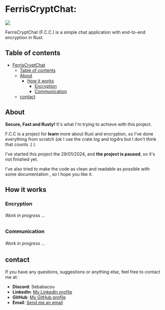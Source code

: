 # FerrisCryptChat:

<a href="https://img.shields.io/badge/MADE%20WITH-C%2B%2B-015482" alt="Rust">
    <img src="https://img.shields.io/badge/MADE%20WITH-RUST-542" />
</a>

FerrisCryptChat (F.C.C.) is a simple chat application with end-to-end encryption in Rust.

## Table of contents

- [FerrisCryptChat](#ferriscryptchat)
  - [Table of contents](#table-of-contents)
  - [About](#about)
    - [How it works](#how-it-works)
        - [Encryption](#encryption)
        - [Communication](#communication)
  - [contact](#contact)

## About

**Secure, Fast and Rusty!** It's what I'm trying to achieve with this project.

F.C.C is a project for **learn** more about Rust and encryption,
so I've done everything from scratch (ok I use the crate *log* and *log4rs* but I don't think that counts :) ).

I've started this project the 29/01/2024, and **the project is paused**, so it's not finished yet.

I've also tried to make the code as clean and readable as possible with some documentation
, so I hope you like it.

## How it works

### Encryption
###### Work in progress ...
### Communication
###### Work in progress ...

## contact

If you have any questions, suggestions or anything else, feel free to contact me at:

- **Discord**: Sebabacou
- **LinkedIn**: [My LinkedIn profile](https://www.linkedin.com/in/sebastien-bertil-souchet/)
- **GitHub**: [My GitHub profile](https://github.com/Sebabacou)
- **Email**: [Send me an email](mailto:sebastien.bertilsouchet@protonmail.com)
```
